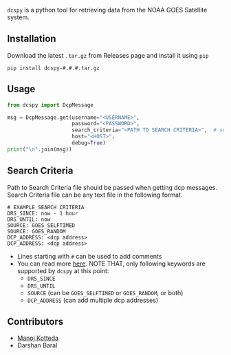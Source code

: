 `dcspy` is a python tool for retrieving data from the NOAA GOES Satellite system.

## Installation

Download the latest `.tar.gz` from Releases page and install it using `pip`

```shell
pip install dcspy-#.#.#.tar.gz 
```

## Usage

```python
from dcspy import DcpMessage

msg = DcpMessage.get(username="<USERNAME>",
                     password="<PASSWORD>",
                     search_criteria="<PATH TO SEARCH CRITERIA>",  # see Search Criteria Section below
                     host="<HOST>",
                     debug=True)
print("\n".join(msg))
```

## Search Criteria

Path to Search Criteria file should be passed when getting dcp messages. Search Criteria file can be any text file in
the following format.

```text
# EXAMPLE SEARCH CRITERIA
DRS_SINCE: now - 1 hour
DRS_UNTIL: now
SOURCE: GOES_SELFTIMED
SOURCE: GOES_RANDOM
DCP_ADDRESS: <dcp address>
DCP_ADDRESS: <dcp address>
```

- Lines starting with `#` can be used to add comments
- You can read
  more [here](https://opendcs-env.readthedocs.io/en/stable/lrgs-userguide.html#search-criteria-file-format). NOTE THAT,
  only
  following keywords are supported by `dcspy` at this point:
    - `DRS_SINCE`
    - `DRS_UNTIL`
    - `SOURCE` (can be `GOES_SELFTIMED` or `GOES_RANDOM`, or both)
    - `DCP_ADDRESS` (can add multiple dcp addresses)

## Contributors

- [Manoj Kotteda](https://github.com/orgs/dcspy/people/manojkotteda)
- Darshan Baral
